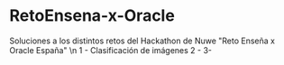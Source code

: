 # RetoEnsena-x-Oracle
Soluciones a los distintos retos del Hackathon de Nuwe "Reto Enseña x Oracle España" \n
1 - Clasificación de imágenes
2 - 
3-
